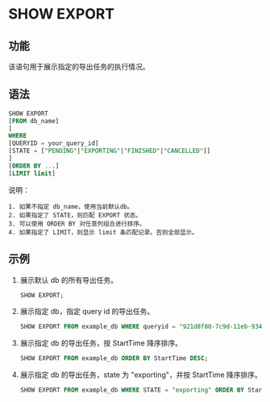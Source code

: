 # SHOW EXPORT

## 功能

该语句用于展示指定的导出任务的执行情况。

## 语法

```sql
SHOW EXPORT
[FROM db_name]
[
WHERE
[QUERYID = your_query_id]
[STATE = ["PENDING"|"EXPORTING"|"FINISHED"|"CANCELLED"]]
]
[ORDER BY ...]
[LIMIT limit]
```

说明：

```plain text
1. 如果不指定 db_name，使用当前默认db。
2. 如果指定了 STATE，则匹配 EXPORT 状态。
3. 可以使用 ORDER BY 对任意列组合进行排序。
4. 如果指定了 LIMIT，则显示 limit 条匹配记录。否则全部显示。
```

## 示例

1. 展示默认 db 的所有导出任务。

    ```sql
    SHOW EXPORT;
    ```

2. 展示指定 db，指定 query id 的导出任务。

    ```sql
    SHOW EXPORT FROM example_db WHERE queryid = "921d8f80-7c9d-11eb-9342-acde48001122";
    ```

3. 展示指定 db 的导出任务，按 StartTime 降序排序。

    ```sql
    SHOW EXPORT FROM example_db ORDER BY StartTime DESC;
    ```

4. 展示指定 db 的导出任务，state 为 "exporting"，并按 StartTime 降序排序。

    ```sql
    SHOW EXPORT FROM example_db WHERE STATE = "exporting" ORDER BY StartTime DESC;
    ```
